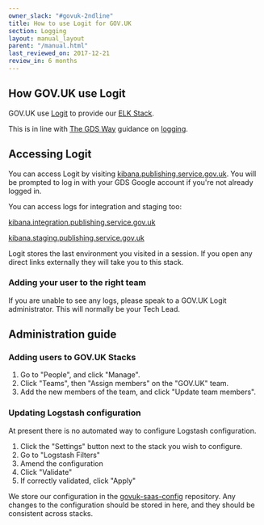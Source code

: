 ```yaml
---
owner_slack: "#govuk-2ndline"
title: How to use Logit for GOV.UK
section: Logging
layout: manual_layout
parent: "/manual.html"
last_reviewed_on: 2017-12-21
review_in: 6 months
---
```


## How GOV.UK use Logit

GOV.UK use [Logit](https://logit.io) to provide our
[ELK Stack](https://www.elastic.co/webinars/introduction-elk-stack).

This is in line with [The GDS Way](https://gds-way.cloudapps.digital/) guidance
on [logging](https://gds-way.cloudapps.digital/standards/logging.html).

## Accessing Logit

You can access Logit by visiting
[kibana.publishing.service.gov.uk](https://kibana.publishing.service.gov.uk).
You will be prompted to log in with your GDS Google account if you're not
already logged in.

You can access logs for integration and staging too:

[kibana.integration.publishing.service.gov.uk](https://kibana.integration.publishing.service.gov.uk)

[kibana.staging.publishing.service.gov.uk](https://kibana.staging.publishing.service.gov.uk)

Logit stores the last environment you visited in a session. If you open any
direct links externally they will take you to this stack.

### Adding your user to the right team

If you are unable to see any logs, please speak to a GOV.UK Logit administrator.
This will normally be your Tech Lead.

## Administration guide

### Adding users to GOV.UK Stacks

1. Go to "People", and click "Manage".
2. Click "Teams", then "Assign members" on the "GOV.UK" team.
3. Add the new members of the team, and click "Update team members".

### Updating Logstash configuration

At present there is no automated way to configure Logstash configuration.

1. Click the "Settings" button next to the stack you wish to configure.
2. Go to "Logstash Filters"
3. Amend the configuration
4. Click "Validate"
5. If correctly validated, click "Apply"

We store our configuration in the [govuk-saas-config](https://github.com/alphagov/govuk-saas-config)
repository. Any changes to the configuration should be stored in here, and they
should be consistent across stacks.
